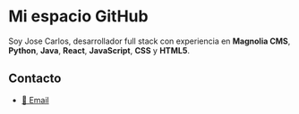 # Mi espacio GitHub

Soy Jose Carlos, desarrollador full stack con experiencia en **Magnolia CMS**, **Python**, **Java**, **React**, **JavaScript**, **CSS** y **HTML5**.

## Contacto
- [📧 Email](josecarlos.dev@outlook.es)
